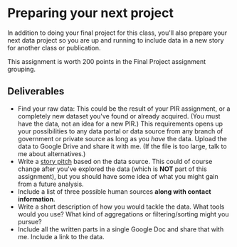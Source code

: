 # Preparing your next project

In addition to doing your final project for this class, you'll also prepare your next data project so you are up and running to include data in a new story for another class or publication.

This assignment is worth 200 points in the Final Project assignment grouping.

## Deliverables

- Find your raw data: This could be the result of your PIR assignment, or a completely new dataset you've found or already acquired. (You must have the data, not an idea for a new PIR.) This requirements opens up your possibilities to any data portal or data source from any branch of government or private source as long as you _have_ the data. Upload the data to Google Drive and share it with me. (If the file is too large, talk to me about alternatives.)
- Write a [story pitch](https://docs.google.com/document/d/1gd5RR5YK43N3uE0o1vBoJfnkSo5S0JJFUCJmFsa75FM/edit#heading=h.2c0kjmnhvkas) based on the data source. This could of course change after you've explored the data (which is **NOT** part of this assignment), but you should have some idea of what you might gain from a future analysis.
- Include a list of three possible human sources **along with contact information**.
- Write a short description of how you would tackle the data. What tools would you use? What kind of aggregations or filtering/sorting might you pursue?
- Include all the written parts in a single Google Doc and share that with me. Include a link to the data.
